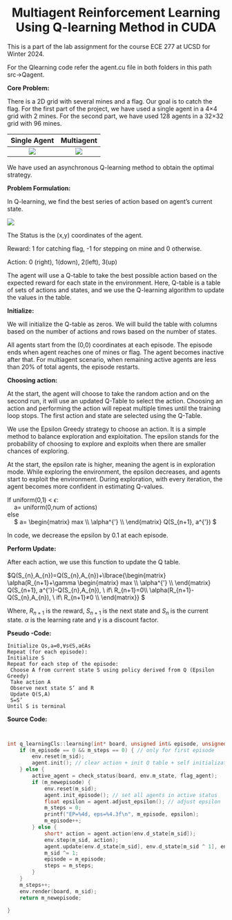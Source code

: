  # <center> Multiagent Reinforcement Learning Using Q-learning Method in CUDA</center>

This is a part of the lab assignment for the course ECE 277 at UCSD for Winter 2024.

For the Qlearning code refer the agent.cu file in both folders in this path src->Qagent.

**Core Problem:**

There is a 2D grid with several mines and a flag. Our goal is to catch the flag. For the first part of the project, we have used a single agent in a 4×4 grid with 2 mines. For the second part, we have used 128 agents in a 32×32 grid with 96 mines.



Single Agent | Multiagent
:--------: |:--------:
![](/Images_/image1.png) |![](/Images_/image2.png)

We have used an asynchronous Q-learning method to obtain the optimal strategy.


**Problem Formulation:**

In Q-learning, we find the best series of action based on agent’s current state.

![](Images_/image3.png)

The Status is the (x,y) coordinates of the agent.

Reward: 1 for catching flag, -1 for stepping on mine and 0 otherwise.

Action: 0 (right), 1(down), 2(left), 3(up) 

The agent will use a Q-table to take the best possible action based on the expected reward for each state in the environment. Here, Q-table is a table of sets of actions and states, and we use the Q-learning algorithm to update the values in the table.

**Initialize:**

We will initialize the Q-table as zeros. We will build the table with columns based on the number of actions and rows based on the number of states.

All agents start from the (0,0) coordinates at each episode. The episode ends when agent reaches one of mines or flag. The agent becomes inactive after that. For multiagent scenario, when remaining active agents are less than 20% of total agents, the episode restarts.

**Choosing action:**

At the start, the agent will choose to take the random action and on the second run, it will use an updated Q-Table to select the action. Choosing an action and performing the action will repeat multiple times until the training loop stops. The first action and state are selected using the Q-Table. 

We use the Epsilon Greedy strategy to choose an action. It is a simple method to balance exploration and exploitation. The epsilon stands for the probability of choosing to explore and exploits when there are smaller chances of exploring.  

At the start, the epsilon rate is higher, meaning the agent is in exploration mode. While exploring the environment, the epsilon decreases, and agents start to exploit the environment. During exploration, with every iteration, the agent becomes more confident in estimating Q-values.

If uniform(0,1) < $`\epsilon `$:  
   $~~~$ a= uniform(0,num of actions)  
else  
  $~~~$ $`  a= \begin{matrix}
max \\
\alpha^{'} \\ \end{matrix}  Q(S_{n+1}, a^{'})
`$  


In code, we decrease the epsilon by 0.1 at each episode. 

**Perform Update:**

After each action, we use this function to update the Q table.  

$`Q(S_{n},A_{n})=Q(S_{n},A_{n})+\lbrace{\begin{matrix} \alpha(R_{n+1}+\gamma \begin{matrix}
max \\
\alpha^{'} \\ \end{matrix} Q(S_{n+1}, a^{'})-Q(S_{n},A_{n}), \ if\ R_{n+1}=0\\
\alpha(R_{n+1}-Q(S_{n},A_{n}), \ if\ R_{n+1}≠0 \\ \end{matrix}} `$

Where, $R_{n+1}$ is the reward, $S_{n+1}$ is the next state and $S_{n}$ is the current state. $\alpha$ is the learning rate and $\gamma$ is a discount factor.

**Pseudo -Code:**
``` 
Initialize Qs,a=0,∀s∈S,a∈As
Repeat (for each episode):
Initialize S
Repeat for each step of the episode:
 Choose A from current state S using policy derived from Q (Epsilon Greedy)
 Take action A
 Observe next state S’ and R
 Update Q(S,A)
 S=S’
Until S is terminal
```

**Source Code:**
``` C


int q_learningCls::learning(int* board, unsigned int& episode, unsigned int& steps) {
    if (m_episode == 0 && m_steps == 0) { // only for first episode
        env.reset(m_sid);
        agent.init(); // clear action + init Q table + self initialization
    } else {
        active_agent = check_status(board, env.m_state, flag_agent);
        if (m_newepisode) {
            env.reset(m_sid);
            agent.init_episode(); // set all agents in active status
            float epsilon = agent.adjust_epsilon(); // adjust epsilon
            m_steps = 0;
            printf("EP=%4d, eps=%4.3f\n", m_episode, epsilon);
            m_episode++;
        } else {
            short* action = agent.action(env.d_state[m_sid]);
            env.step(m_sid, action);
            agent.update(env.d_state[m_sid], env.d_state[m_sid ^ 1], env.d_reward);
            m_sid ^= 1;
            episode = m_episode;
            steps = m_steps;
        }
    }
    m_steps++;
    env.render(board, m_sid);
    return m_newepisode;

}
```




